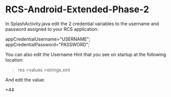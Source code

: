 RCS-Android-Extended-Phase-2
============================
In SplashActivity.java edit the 2 credential variables to the username and password assigned to your RCS application:

appCredentialUsername="USERNAME";
appCredentialPassword="PASSWORD";

You can also edit the Username Hint that you see on startup at the following location:

>res >values >strings.xml

And edit the value:

<string name="usernameHint">+44</string>

